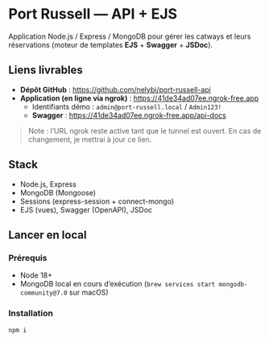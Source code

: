 # Port Russell — API + EJS

Application Node.js / Express / MongoDB pour gérer les catways et leurs réservations (moteur de templates **EJS** + **Swagger** + **JSDoc**).

## Liens livrables

- **Dépôt GitHub** : https://github.com/nelybi/port-russell-api
- **Application (en ligne via ngrok)** : https://41de34ad07ee.ngrok-free.app
  - Identifiants démo : `admin@port-russell.local` / `Admin123!`
  - **Swagger** : https://41de34ad07ee.ngrok-free.app/api-docs

> Note : l’URL ngrok reste active tant que le tunnel est ouvert. En cas de changement, je mettrai à jour ce lien.


## Stack

- Node.js, Express
- MongoDB (Mongoose)
- Sessions (express-session + connect-mongo)
- EJS (vues), Swagger (OpenAPI), JSDoc

## Lancer en local

### Prérequis

- Node 18+
- MongoDB local en cours d’exécution (`brew services start mongodb-community@7.0` sur macOS)

### Installation

```bash
npm i
```
